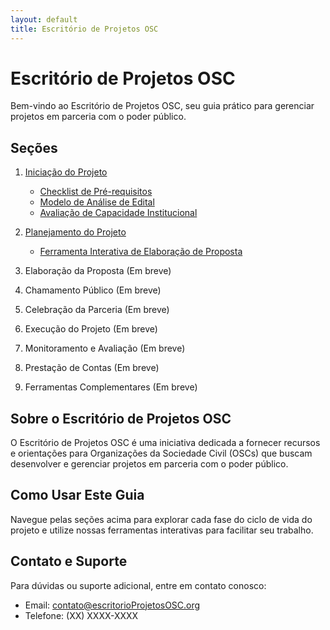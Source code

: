 ```yaml
---
layout: default
title: Escritório de Projetos OSC
---
```


# Escritório de Projetos OSC

Bem-vindo ao Escritório de Projetos OSC, seu guia prático para gerenciar projetos em parceria com o poder público.

## Seções

1. [Iniciação do Projeto](./1-iniciacao-projeto/)
   - [Checklist de Pré-requisitos](./1-iniciacao-projeto/checklist-pre-requisitos)
   - [Modelo de Análise de Edital](./1-iniciacao-projeto/modelo-analise-edital)
   - [Avaliação de Capacidade Institucional](./1-iniciacao-projeto/avaliacao-capacidade-institucional)

2. [Planejamento do Projeto](./Planejamento/)
   - [Ferramenta Interativa de Elaboração de Proposta](./planejamento/ferramenta-interativa-proposta)

3. Elaboração da Proposta (Em breve)
4. Chamamento Público (Em breve)
5. Celebração da Parceria (Em breve)
6. Execução do Projeto (Em breve)
7. Monitoramento e Avaliação (Em breve)
8. Prestação de Contas (Em breve)
9. Ferramentas Complementares (Em breve)

## Sobre o Escritório de Projetos OSC

O Escritório de Projetos OSC é uma iniciativa dedicada a fornecer recursos e orientações para Organizações da Sociedade Civil (OSCs) que buscam desenvolver e gerenciar projetos em parceria com o poder público.

## Como Usar Este Guia

Navegue pelas seções acima para explorar cada fase do ciclo de vida do projeto e utilize nossas ferramentas interativas para facilitar seu trabalho.

## Contato e Suporte

Para dúvidas ou suporte adicional, entre em contato conosco:
- Email: [contato@escritorioProjetosOSC.org](mailto:contato@escritorioProjetosOSC.org)
- Telefone: (XX) XXXX-XXXX
